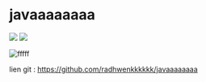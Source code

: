 # javaaaaaaaa

<a href="https://codeclimate.com/github/radhwenkkkkkk/javaaaaaaaa/maintainability"><img src="https://api.codeclimate.com/v1/badges/a2970946180f7c35719a/maintainability" /></a>
<a href="https://codeclimate.com/github/radhwenkkkkkk/javaaaaaaaa/test_coverage"><img src="https://api.codeclimate.com/v1/badges/a2970946180f7c35719a/test_coverage" /></a>




![fffff](https://user-images.githubusercontent.com/76172733/102509586-fda24e80-4086-11eb-84a8-096f3c101bd5.PNG)



lien git : https://github.com/radhwenkkkkkk/javaaaaaaaa
